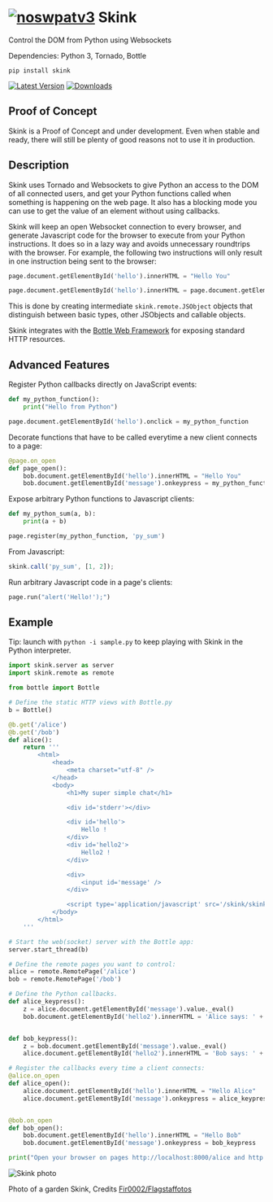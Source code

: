 [![noswpatv3](http://zoobab.wdfiles.com/local--files/start/noupcv3.jpg)](https://ffii.org/donate-now-to-save-europe-from-software-patents-says-ffii/)
Skink
=====

Control the DOM from Python using Websockets

Dependencies: Python 3, Tornado, Bottle

```
pip install skink
```

[![Latest Version](https://pypip.in/v/Skink/badge.png)](https://pypi.python.org/pypi/Skink)
[![Downloads](https://pypip.in/d/Skink/badge.png)](https://pypi.python.org/pypi/Skink/)

Proof of Concept
---

Skink is a Proof of Concept and under development. Even when stable and ready, there will still be plenty of good reasons not to use it in production.

Description
---

Skink uses Tornado and Websockets to give Python an access to the DOM of all connected users, and get your Python functions called when something is happening on the web page. It also has a blocking mode you can use to get the value of an element without using callbacks.

Skink will keep an open Websocket connection to every browser, and generate Javascript code for the browser to execute from your Python instructions. It does so in a lazy way and avoids unnecessary roundtrips with the browser. For example, the following two instructions will only result in one instruction being sent to the browser:

```python
page.document.getElementById('hello').innerHTML = "Hello You"
```

```python
page.document.getElementById('hello').innerHTML = page.document.getElementById('hello2').innerHTML
```

This is done by creating intermediate `skink.remote.JSObject` objects that distinguish between basic types, other JSObjects and callable objects.

Skink integrates with the [Bottle Web Framework](http://bottlepy.org/) for exposing standard HTTP resources.

Advanced Features
---

Register Python callbacks directly on JavaScript events:

```python
def my_python_function():
    print("Hello from Python")

page.document.getElementById('hello').onclick = my_python_function
```

Decorate functions that have to be called everytime a new client connects to a page:

```python
@page.on_open
def page_open():
    bob.document.getElementById('hello').innerHTML = "Hello You"
    bob.document.getElementById('message').onkeypress = my_python_function
```

Expose arbitrary Python functions to Javascript clients:

```python
def my_python_sum(a, b):
    print(a + b)

page.register(my_python_function, 'py_sum')
```
From Javascript:
```javascript
skink.call('py_sum', [1, 2]);
```

Run arbitrary Javascript code in a page's clients:
```python
page.run("alert('Hello!');")
```

Example
---

Tip: launch with `python -i sample.py` to keep playing with Skink in the Python interpreter.

```python
import skink.server as server
import skink.remote as remote

from bottle import Bottle

# Define the static HTTP views with Bottle.py
b = Bottle()

@b.get('/alice')
@b.get('/bob')
def alice():
    return '''
        <html>
            <head>
                <meta charset="utf-8" />
            </head>
            <body>
                <h1>My super simple chat</h1>

                <div id='stderr'></div>

                <div id='hello'>
                    Hello !
                </div>
                <div id='hello2'>
                    Hello2 !
                </div>

                <div>
                    <input id='message' />
                </div>

                <script type='application/javascript' src='/skink/skink.js'></script>
            </body>
        </html>
    '''

# Start the web(socket) server with the Bottle app:
server.start_thread(b)

# Define the remote pages you want to control:
alice = remote.RemotePage('/alice')
bob = remote.RemotePage('/bob')

# Define the Python callbacks.
def alice_keypress():
    z = alice.document.getElementById('message').value._eval()
    bob.document.getElementById('hello2').innerHTML = 'Alice says: ' + z


def bob_keypress():
    z = bob.document.getElementById('message').value._eval()
    alice.document.getElementById('hello2').innerHTML = 'Bob says: ' + z

# Register the callbacks every time a client connects:
@alice.on_open
def alice_open():
    alice.document.getElementById('hello').innerHTML = "Hello Alice"
    alice.document.getElementById('message').onkeypress = alice_keypress


@bob.on_open
def bob_open():
    bob.document.getElementById('hello').innerHTML = "Hello Bob"
    bob.document.getElementById('message').onkeypress = bob_keypress

print("Open your browser on pages http://localhost:8000/alice and http://localhost:8000/bob")
```

![Skink photo](https://upload.wikimedia.org/wikipedia/commons/thumb/4/41/Garden_skink.jpg/800px-Garden_skink.jpg)

Photo of a garden Skink, Credits [Fir0002/Flagstaffotos](https://commons.wikimedia.org/wiki/File:Garden_skink.jpg)
